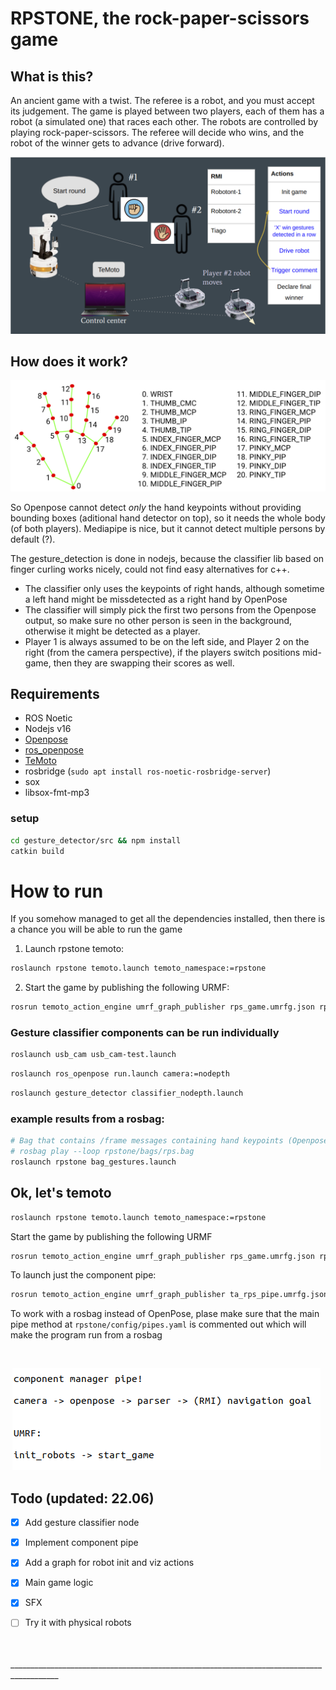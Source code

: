 # RPSTONE, the rock-paper-scissors game

## What is this?

An ancient game with a twist. The referee is a robot, and you must accept its judgement. The game is played between two players, each of them has a robot (a simulated one) that races each other. The robots are controlled by playing rock-paper-scissors. The referee will decide who wins, and the robot of the winner gets to advance (drive forward).

![Scrapapa2](./doc/arch.png)

## How does it work?

![Scrapapa](./doc/mediapipe_finger_keypoints.png)

So Openpose cannot detect *only* the hand keypoints without providing bounding boxes (aditional hand detector on top), so it needs the whole body (of both players). Mediapipe is nice, but it cannot detect multiple persons by default (?).

The gesture_detection is done in nodejs, because the classifier lib based on finger curling works nicely, could not find easy alternatives for c++.

- The classifier only uses the keypoints of right hands, although sometime a left hand might be missdetected as a right hand by OpenPose
- The classifier will simply pick the first two persons from the Openpose output, so make sure no other person is seen in the background, otherwise it might be detected as a player.
- Player 1 is always assumed to be on the left side, and Player 2 on the right (from the camera perspective), if the players switch positions mid-game, then they are swapping their scores as well.

## Requirements
- ROS Noetic
- Nodejs v16
- [Openpose](https://github.com/CMU-Perceptual-Computing-Lab/openpose)
- [ros_openpose](https://github.com/ravijo/ros_openpose)
- [TeMoto](https://github.com/temoto-framework/temoto/wiki)
- rosbridge (`sudo apt install ros-noetic-rosbridge-server`)
- sox
- libsox-fmt-mp3

### setup

```bash
cd gesture_detector/src && npm install
catkin build
```

# How to run

If you somehow managed to get all the dependencies installed, then there is a chance you will be able to run the game

1) Launch rpstone temoto:
```bash
roslaunch rpstone temoto.launch temoto_namespace:=rpstone
```

2) Start the game by publishing the following URMF:
```bash
rosrun temoto_action_engine umrf_graph_publisher rps_game.umrfg.json rpstone
```

### Gesture classifier components can be run individually
```bash
roslaunch usb_cam usb_cam-test.launch
```

```bash
roslaunch ros_openpose run.launch camera:=nodepth
```

```bash
roslaunch gesture_detector classifier_nodepth.launch
```

### example results from a rosbag:

```bash
# Bag that contains /frame messages containing hand keypoints (Openpose) and /rps_gestures from the classifer
# rosbag play --loop rpstone/bags/rps.bag
roslaunch rpstone bag_gestures.launch
```

## Ok, let's temoto
```bash
roslaunch rpstone temoto.launch temoto_namespace:=rpstone
```

Start the game by publishing the following URMF
```bash
rosrun temoto_action_engine umrf_graph_publisher rps_game.umrfg.json rpstone
```

To launch just the component pipe:
```bash
rosrun temoto_action_engine umrf_graph_publisher ta_rps_pipe.umrfg.json rpstone
```

To work with a rosbag instead of OpenPose, plase make sure that the main pipe method at `rpstone/config/pipes.yaml` is commented out which will make the program run from a rosbag

<br/>

![Scrapapa3](./doc/pipe.png)

## Todo (updated: 22.06)
- [x] Add gesture classifier node
- [x] Implement component pipe
- [x] Add a graph for robot init and viz actions
- [x] Main game logic
- [x] SFX
- [ ] Try it with physical robots


<br/>
<br/>
__________________________________________________________________________________________